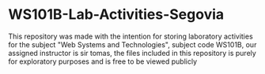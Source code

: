 # WS101B-Lab-Activities-Segovia

This repository was made with the intention for storing laboratory activities for the subject "Web Systems and Technologies", subject code WS101B, our assigned instructor is sir tomas, the files included in this repository is purely for exploratory purposes and is free to be viewed publicly
